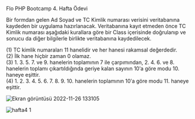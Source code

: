 Flo PHP Bootcamp 4. Hafta Ödevi 

Bir formdan gelen Ad Soyad ve TC Kimlik numarası verisini veritabanına kaydeden bir uygulama hazırlanacak.
Veritabanına kayıt etmeden önce TC Kimlik numarası aşağıdaki kurallara göre bir Class içerisinde 
doğrulanıp ve sonucu da diğer bilgilerle birlikte veritabanına kaydedilecek.

(1) TC kimlik numaraları 11 hanelidir ve her hanesi rakamsal değerdedir.<br>
(2) İlk hane hiçbir zaman 0 olamaz.<br>
(3) 1. 3. 5. 7. ve 9. hanelerin toplamının 7 ile çarpımından, 2. 4. 6. ve 8. hanelerin toplamı çıkartıldığında 
geriye kalan sayının 10ʹa göre modu 10. haneye eşittir.<br>
(4) 1. 2. 3. 4. 5. 6. 7. 8. 9. 10. hanelerin toplamının 10ʹa göre modu 11. haneye eşittir.<br>

![Ekran görüntüsü 2022-11-26 133105](https://user-images.githubusercontent.com/117185732/204084539-a5d4566a-367c-42ce-bdbc-93eecf59c4c2.png)

![hafta4 1](https://user-images.githubusercontent.com/117185732/204085126-b613ea22-ecef-4ff9-bceb-1183c551a68b.png)
